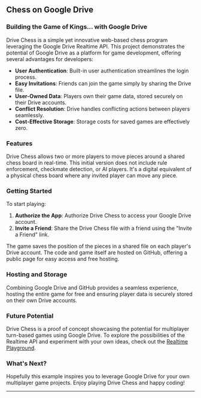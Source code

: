 ## Chess on Google Drive

### Building the Game of Kings... with Google Drive

Drive Chess is a simple yet innovative web-based chess program leveraging the Google Drive Realtime API. This project demonstrates the potential of Google Drive as a platform for game development, offering several advantages for developers:

- **User Authentication**: Built-in user authentication streamlines the login process.
- **Easy Invitations**: Friends can join the game simply by sharing the Drive file.
- **User-Owned Data**: Players own their game data, stored securely on their Drive accounts.
- **Conflict Resolution**: Drive handles conflicting actions between players seamlessly.
- **Cost-Effective Storage**: Storage costs for saved games are effectively zero.

### Features

Drive Chess allows two or more players to move pieces around a shared chess board in real-time. This initial version does not include rule enforcement, checkmate detection, or AI players. It's a digital equivalent of a physical chess board where any invited player can move any piece.

### Getting Started

To start playing:

1. **Authorize the App**: Authorize Drive Chess to access your Google Drive account.
2. **Invite a Friend**: Share the Drive Chess file with a friend using the "Invite a Friend" link.

The game saves the position of the pieces in a shared file on each player's Drive account. The code and game itself are hosted on GitHub, offering a public page for easy access and free hosting.

### Hosting and Storage

Combining Google Drive and GitHub provides a seamless experience, hosting the entire game for free and ensuring player data is securely stored on their own Drive accounts.

### Future Potential

Drive Chess is a proof of concept showcasing the potential for multiplayer turn-based games using Google Drive. To explore the possibilities of the Realtime API and experiment with your own ideas, check out the [Realtime Playground](https://developers.google.com/drive/realtime).

### What's Next?

Hopefully this example inspires you to leverage Google Drive for your own multiplayer game projects. Enjoy playing Drive Chess and happy coding!

---
